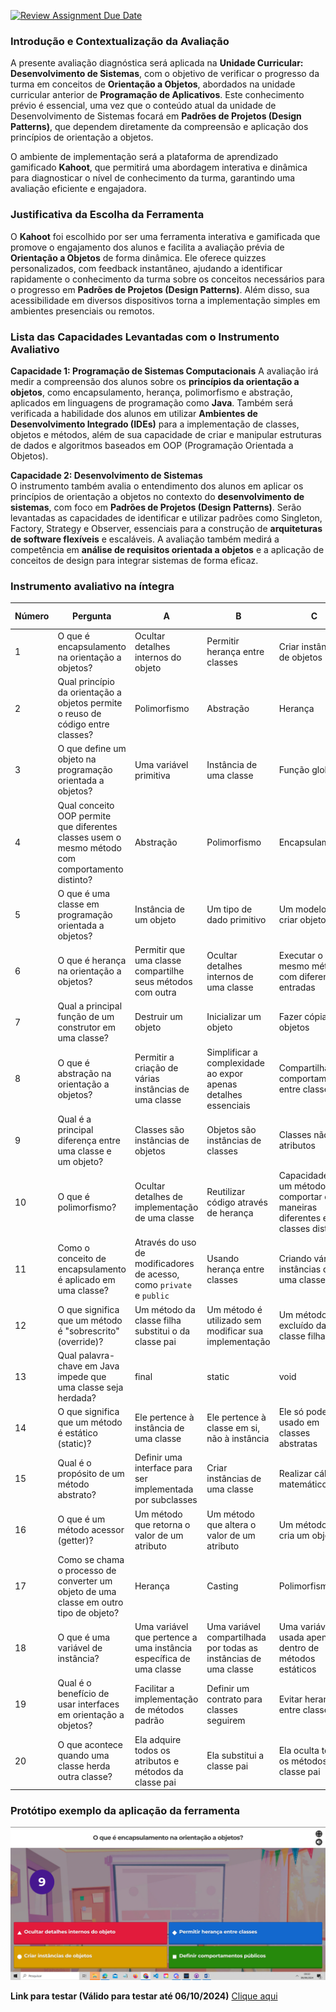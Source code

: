 [![Review Assignment Due Date](https://classroom.github.com/assets/deadline-readme-button-22041afd0340ce965d47ae6ef1cefeee28c7c493a6346c4f15d667ab976d596c.svg)](https://classroom.github.com/a/tJ3c_4dW)
### Introdução e Contextualização da Avaliação

A presente avaliação diagnóstica será aplicada na **Unidade Curricular: Desenvolvimento de Sistemas**, com o objetivo de verificar o progresso da turma em conceitos de **Orientação a Objetos**, abordados na unidade curricular anterior de **Programação de Aplicativos**. Este conhecimento prévio é essencial, uma vez que o conteúdo atual da unidade de Desenvolvimento de Sistemas focará em **Padrões de Projetos (Design Patterns)**, que dependem diretamente da compreensão e aplicação dos princípios de orientação a objetos.

O ambiente de implementação será a plataforma de aprendizado gamificado **Kahoot**, que permitirá uma abordagem interativa e dinâmica para diagnosticar o nível de conhecimento da turma, garantindo uma avaliação eficiente e engajadora.

### Justificativa da Escolha da Ferramenta

O **Kahoot** foi escolhido por ser uma ferramenta interativa e gamificada que promove o engajamento dos alunos e facilita a avaliação prévia de **Orientação a Objetos** de forma dinâmica. Ele oferece quizzes personalizados, com feedback instantâneo, ajudando a identificar rapidamente o conhecimento da turma sobre os conceitos necessários para o progresso em **Padrões de Projetos (Design Patterns)**. Além disso, sua acessibilidade em diversos dispositivos torna a implementação simples em ambientes presenciais ou remotos.

### Lista das Capacidades Levantadas com o Instrumento Avaliativo

**Capacidade 1: Programação de Sistemas Computacionais** 
A avaliação irá medir a compreensão dos alunos sobre os **princípios da orientação a objetos**, como encapsulamento, herança, polimorfismo e abstração, aplicados em linguagens de programação como **Java**. Também será verificada a habilidade dos alunos em utilizar **Ambientes de Desenvolvimento Integrado (IDEs)** para a implementação de classes, objetos e métodos, além de sua capacidade de criar e manipular estruturas de dados e algoritmos baseados em OOP (Programação Orientada a Objetos).

**Capacidade 2: Desenvolvimento de Sistemas**  
O instrumento também avalia o entendimento dos alunos em aplicar os princípios de orientação a objetos no contexto do **desenvolvimento de sistemas**, com foco em **Padrões de Projetos (Design Patterns)**. Serão levantadas as capacidades de identificar e utilizar padrões como Singleton, Factory, Strategy e Observer, essenciais para a construção de **arquiteturas de software flexíveis** e escaláveis. A avaliação também medirá a competência em **análise de requisitos orientada a objetos** e a aplicação de conceitos de design para integrar sistemas de forma eficaz.

### Instrumento avaliativo na íntegra ###


| **Número** | **Pergunta**                                                                                 | **A**                                                | **B**                                                     | **C**                                                     | **D**                                                | **Resposta Correta** |
|------------|----------------------------------------------------------------------------------------------|------------------------------------------------------|-----------------------------------------------------------|-----------------------------------------------------------|------------------------------------------------------|-----------------------|
| 1          | O que é encapsulamento na orientação a objetos?                                              | Ocultar detalhes internos do objeto                 | Permitir herança entre classes                            | Criar instâncias de objetos                               | Definir comportamentos públicos                      | A                     |
| 2          | Qual princípio da orientação a objetos permite o reuso de código entre classes?              | Polimorfismo                                        | Abstração                                                | Herança                                                   | Encapsulamento                                        | C                     |
| 3          | O que define um objeto na programação orientada a objetos?                                    | Uma variável primitiva                               | Instância de uma classe                                  | Função global                                             | Método abstrato                                       | B                     |
| 4          | Qual conceito OOP permite que diferentes classes usem o mesmo método com comportamento distinto? | Abstração                                           | Polimorfismo                                             | Encapsulamento                                           | Herança                                               | B                     |
| 5          | O que é uma classe em programação orientada a objetos?                                        | Instância de um objeto                               | Um tipo de dado primitivo                                | Um modelo para criar objetos                              | Um método estático                                    | C                     |
| 6          | O que é herança na orientação a objetos?                                                      | Permitir que uma classe compartilhe seus métodos com outra | Ocultar detalhes internos de uma classe                   | Executar o mesmo método com diferentes entradas           | Criar objetos a partir de um construtor                | A                     |
| 7          | Qual a principal função de um construtor em uma classe?                                        | Destruir um objeto                                   | Inicializar um objeto                                    | Fazer cópias de objetos                                  | Alterar o comportamento de métodos                     | B                     |
| 8          | O que é abstração na orientação a objetos?                                                    | Permitir a criação de várias instâncias de uma classe | Simplificar a complexidade ao expor apenas detalhes essenciais | Compartilhar comportamentos entre classes                 | Executar métodos de forma assíncrona                   | B                     |
| 9          | Qual é a principal diferença entre uma classe e um objeto?                                      | Classes são instâncias de objetos                    | Objetos são instâncias de classes                         | Classes não têm atributos                                | Objetos não têm métodos                                | B                     |
| 10         | O que é polimorfismo?                                                                         | Ocultar detalhes de implementação de uma classe      | Reutilizar código através de herança                     | Capacidade de um método se comportar de maneiras diferentes em classes distintas | Definir um contrato para as classes seguirem            | C                     |
| 11         | Como o conceito de encapsulamento é aplicado em uma classe?                                     | Através do uso de modificadores de acesso, como `private` e `public` | Usando herança entre classes                              | Criando várias instâncias de uma classe                  | Através da definição de métodos abstratos               | A                     |
| 12         | O que significa que um método é "sobrescrito" (override)?                                      | Um método da classe filha substitui o da classe pai  | Um método é utilizado sem modificar sua implementação    | Um método é excluído da classe filha                     | Um método é removido durante a execução                 | A                     |
| 13         | Qual palavra-chave em Java impede que uma classe seja herdada?                                  | final                                                | static                                                    | void                                                      | private                                               | A                     |
| 14         | O que significa que um método é estático (static)?                                             | Ele pertence à instância de uma classe               | Ele pertence à classe em si, não à instância             | Ele só pode ser usado em classes abstratas                | Ele pode ser herdado por qualquer classe               | B                     |
| 15         | Qual é o propósito de um método abstrato?                                                      | Definir uma interface para ser implementada por subclasses | Criar instâncias de uma classe                            | Realizar cálculos matemáticos                            | Permitir a herança entre classes                        | A                     |
| 16         | O que é um método acessor (getter)?                                                             | Um método que retorna o valor de um atributo         | Um método que altera o valor de um atributo              | Um método que cria um objeto                              | Um método que sobrescreve um atributo                    | A                     |
| 17         | Como se chama o processo de converter um objeto de uma classe em outro tipo de objeto?          | Herança                                              | Casting                                                   | Polimorfismo                                             | Encapsulamento                                        | B                     |
| 18         | O que é uma variável de instância?                                                               | Uma variável que pertence a uma instância específica de uma classe | Uma variável compartilhada por todas as instâncias de uma classe | Uma variável usada apenas dentro de métodos estáticos   | Uma variável que nunca pode ser modificada              | A                     |
| 19         | Qual é o benefício de usar interfaces em orientação a objetos?                                  | Facilitar a implementação de métodos padrão         | Definir um contrato para classes seguirem                | Evitar herança entre classes                              | Garantir que todos os métodos sejam privados            | B                     |
| 20         | O que acontece quando uma classe herda outra classe?                                            | Ela adquire todos os atributos e métodos da classe pai | Ela substitui a classe pai                               | Ela oculta todos os métodos da classe pai                 | Ela exclui os atributos da classe pai                    | A                     |

### Protótipo exemplo da aplicação da ferramenta ###

![Legenda](https://github.com/DEVinHouse-Docentes/atividade-avaliativa-2-av-diagn-stica-grupo6/blob/main/Captura%20de%20Tela.png)


**Link para testar (Válido para testar até 06/10/2024)** [Clique aqui](https://kahoot.it/challenge/02676683?challenge-id=91b97fc2-b91f-4d87-8f8d-5ce121b6622e_1725885520485)
